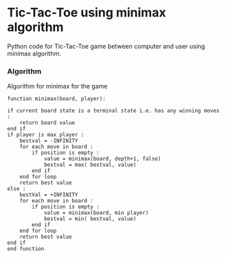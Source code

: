 # Tic-Tac-Toe using minimax algorithm
Python code for Tic-Tac-Toe game between computer and user using minimax algorithm.


### Algorithm

Algorithm for minimax for the game

```
function minimax(board, player):

if current board state is a terminal state i.e. has any winning moves :
    return board value
end if
if player is max player :
    bestval = -INFINITY 
    for each move in board :
        if position is empty :
            value = minimax(board, depth+1, false)
            bestval = max( bestval, value) 
        end if
    end for loop
    return best value
else :
    bestVal = +INFINITY 
    for each move in board :
        if position is empty :
            value = minimax(board, min player)
            bestval = min( bestval, value)
        end if
    end for loop 
    return best value
end if
end function
```

